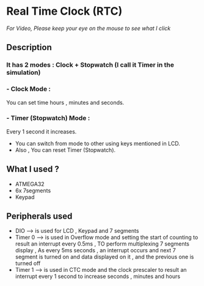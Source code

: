 # Real Time Clock (RTC)
*For Video, Please keep your eye on the mouse to see what I click*

## Description
### It has 2 modes : Clock + Stopwatch (I call it Timer in the simulation)
### - Clock Mode : 
You can set time hours , minutes and seconds.
### - Timer (Stopwatch) Mode : 
Every 1 second it increases.
- You can switch from mode to other using keys mentioned in LCD.
- Also , You can reset Timer (Stopwatch).

## What I used ?
- ATMEGA32
- 6x 7segments
- Keypad

## Peripherals used
- DIO --> is used for LCD , Keypad and 7 segments
- Timer 0 --> is used in Overflow mode and setting the start of counting to result an interrupt every 0.5ms , TO perform multiplexing 7 segments display
, As every 5ms seconds , an interrupt occurs and next 7 segment is turned on and data displayed on it , and the previous one is turned off
- Timer 1 --> is used in CTC mode and the clock prescaler to result an interrupt every 1 second to increase seconds , minutes and hours
